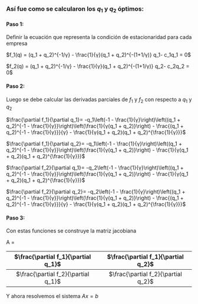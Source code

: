 ###  Así fue como se calcularon los $q_1$ y $q_2$ óptimos:

#### Paso 1:
Definir la ecuación que representa la condición de estacionaridad para cada empresa

$f_1(q) = (q_1 + q_2)^{-1/γ} - \frac{1}{γ}(q_1 + q_2)^{-(1+1/γ)} q_1- c_1q_1 = 0$

$f_2(q) = (q_1 + q_2)^{-1/γ} - \frac{1}{γ}(q_1 + q_2)^{-(1+1/γ)} q_2- c_2q_2 = 0$

#### Paso 2:

Luego se debe calcular las derivadas parciales de $f_1$ y $f_2$ con respecto a $q_1$ y $q_2$

$\frac{\partial f_1}{\partial q_1}= -q_1\left(-1 - \frac{1}{γ}\right)\left((q_1 + q_2)^{-1 - \frac{1}{γ}}\right)\left(\frac{1}{γ(q_1 + q_2)}\right) - \frac{(q_1 + q_2)^{-1 - \frac{1}{γ}}}{γ} - \frac{1}{γ(q_1 + q_2)(q_1 + q_2)^{\frac{1}{γ}}}$

$\frac{\partial f_1}{\partial q_2}= -q_1\left(-1 - \frac{1}{γ}\right)\left((q_1 + q_2)^{-1 - \frac{1}{γ}}\right)\left(\frac{1}{γ(q_1 + q_2)}\right) - \frac{1}{γ(q_1 + q_2)(q_1 + q_2)^{\frac{1}{γ}}}$

$\frac{\partial f_2}{\partial q_1}= -q_2\left(-1 - \frac{1}{γ}\right)\left((q_1 + q_2)^{-1 - \frac{1}{γ}}\right)\left(\frac{1}{γ(q_1 + q_2)}\right) - \frac{1}{γ(q_1 + q_2)(q_1 + q_2)^{\frac{1}{γ}}}$

$\frac{\partial f_2}{\partial q_2}= -q_2\left(-1 - \frac{1}{γ}\right)\left((q_1 + q_2)^{-1 - \frac{1}{γ}}\right)\left(\frac{1}{γ(q_1 + q_2)}\right) - \frac{(q_1 + q_2)^{-1 - \frac{1}{γ}}}{γ} - \frac{1}{γ(q_1 + q_2)(q_1 + q_2)^{\frac{1}{γ}}}$

#### Paso 3:

Con estas funciones se construye la matriz jacobiana

A = 

| $\frac{\partial f_1}{\partial q_1}$ | $\frac{\partial f_1}{\partial q_2}$ |
|:----------------------------------:|:----------------------------------:|
| $\frac{\partial f_2}{\partial q_1}$ | $\frac{\partial f_2}{\partial q_2}$ |



Y ahora resolvemos el sistema $Ax = b$

